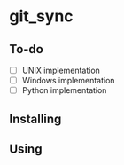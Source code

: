 # git_sync

## To-do

- [ ] UNIX implementation
- [ ] Windows implementation
- [ ] Python implementation

## Installing

## Using
